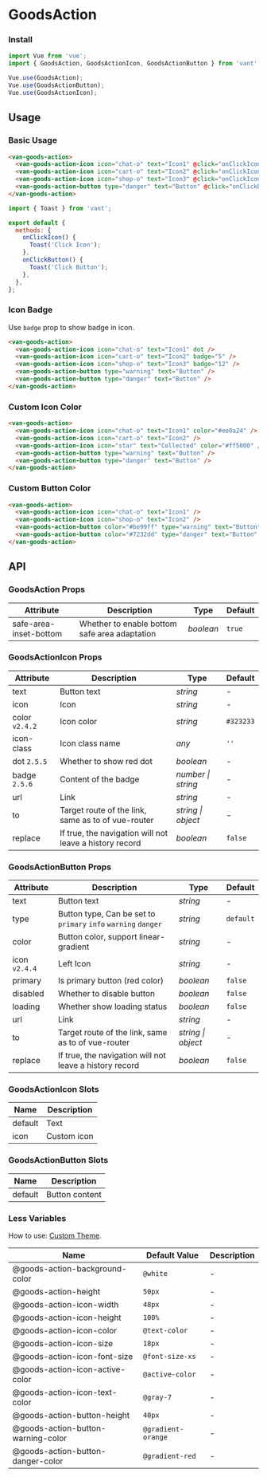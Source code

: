 # GoodsAction

### Install

```js
import Vue from 'vue';
import { GoodsAction, GoodsActionIcon, GoodsActionButton } from 'vant';

Vue.use(GoodsAction);
Vue.use(GoodsActionButton);
Vue.use(GoodsActionIcon);
```

## Usage

### Basic Usage

```html
<van-goods-action>
  <van-goods-action-icon icon="chat-o" text="Icon1" @click="onClickIcon" />
  <van-goods-action-icon icon="cart-o" text="Icon2" @click="onClickIcon" />
  <van-goods-action-icon icon="shop-o" text="Icon3" @click="onClickIcon" />
  <van-goods-action-button type="danger" text="Button" @click="onClickButton" />
</van-goods-action>
```

```js
import { Toast } from 'vant';

export default {
  methods: {
    onClickIcon() {
      Toast('Click Icon');
    },
    onClickButton() {
      Toast('Click Button');
    },
  },
};
```

### Icon Badge

Use `badge` prop to show badge in icon.

```html
<van-goods-action>
  <van-goods-action-icon icon="chat-o" text="Icon1" dot />
  <van-goods-action-icon icon="cart-o" text="Icon2" badge="5" />
  <van-goods-action-icon icon="shop-o" text="Icon3" badge="12" />
  <van-goods-action-button type="warning" text="Button" />
  <van-goods-action-button type="danger" text="Button" />
</van-goods-action>
```

### Custom Icon Color

```html
<van-goods-action>
  <van-goods-action-icon icon="chat-o" text="Icon1" color="#ee0a24" />
  <van-goods-action-icon icon="cart-o" text="Icon2" />
  <van-goods-action-icon icon="star" text="Collected" color="#ff5000" />
  <van-goods-action-button type="warning" text="Button" />
  <van-goods-action-button type="danger" text="Button" />
</van-goods-action>
```

### Custom Button Color

```html
<van-goods-action>
  <van-goods-action-icon icon="chat-o" text="Icon1" />
  <van-goods-action-icon icon="shop-o" text="Icon2" />
  <van-goods-action-button color="#be99ff" type="warning" text="Button" />
  <van-goods-action-button color="#7232dd" type="danger" text="Button" />
</van-goods-action>
```

## API

### GoodsAction Props

| Attribute | Description | Type | Default |
| --- | --- | --- | --- |
| safe-area-inset-bottom | Whether to enable bottom safe area adaptation | _boolean_ | `true` |

### GoodsActionIcon Props

| Attribute | Description | Type | Default |
| --- | --- | --- | --- |
| text | Button text | _string_ | - |
| icon | Icon | _string_ | - |
| color `v2.4.2` | Icon color | _string_ | `#323233` |
| icon-class | Icon class name | _any_ | `''` |
| dot `2.5.5` | Whether to show red dot | _boolean_ | - |
| badge `2.5.6` | Content of the badge | _number \| string_ | - |
| url | Link | _string_ | - |
| to | Target route of the link, same as to of vue-router | _string \| object_ | - |
| replace | If true, the navigation will not leave a history record | _boolean_ | `false` |

### GoodsActionButton Props

| Attribute | Description | Type | Default |
| --- | --- | --- | --- |
| text | Button text | _string_ | - |
| type | Button type, Can be set to `primary` `info` `warning` `danger` | _string_ | `default` |
| color | Button color, support linear-gradient | _string_ | - |
| icon `v2.4.4` | Left Icon | _string_ | - |
| primary | Is primary button (red color) | _boolean_ | `false` |
| disabled | Whether to disable button | _boolean_ | `false` |
| loading | Whether show loading status | _boolean_ | `false` |
| url | Link | _string_ | - |
| to | Target route of the link, same as to of vue-router | _string \| object_ | - |
| replace | If true, the navigation will not leave a history record | _boolean_ | `false` |

### GoodsActionIcon Slots

| Name    | Description |
| ------- | ----------- |
| default | Text        |
| icon    | Custom icon |

### GoodsActionButton Slots

| Name    | Description    |
| ------- | -------------- |
| default | Button content |

### Less Variables

How to use: [Custom Theme](#/en-US/theme).

| Name                               | Default Value      | Description |
| ---------------------------------- | ------------------ | ----------- |
| @goods-action-background-color     | `@white`           | -           |
| @goods-action-height               | `50px`             | -           |
| @goods-action-icon-width           | `48px`             | -           |
| @goods-action-icon-height          | `100%`             | -           |
| @goods-action-icon-color           | `@text-color`      | -           |
| @goods-action-icon-size            | `18px`             | -           |
| @goods-action-icon-font-size       | `@font-size-xs`    | -           |
| @goods-action-icon-active-color    | `@active-color`    | -           |
| @goods-action-icon-text-color      | `@gray-7`          | -           |
| @goods-action-button-height        | `40px`             | -           |
| @goods-action-button-warning-color | `@gradient-orange` | -           |
| @goods-action-button-danger-color  | `@gradient-red`    | -           |
